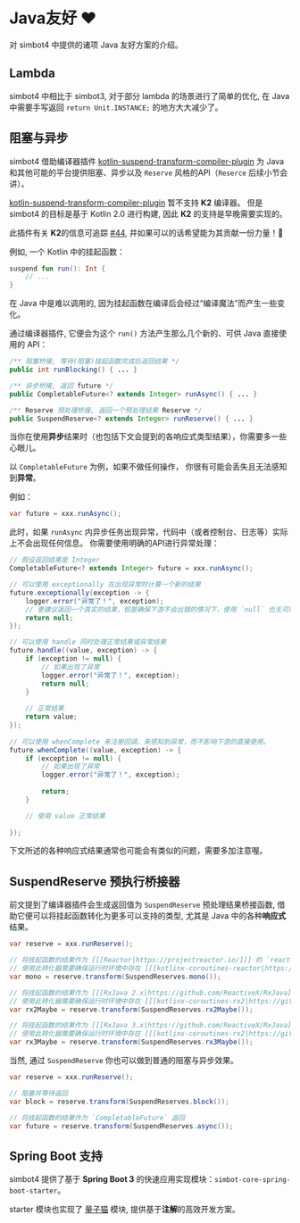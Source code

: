 # Java友好 ♥

<tldr>
对 simbot4 中提供的诸项 Java 友好方案的介绍。
</tldr>

## Lambda

simbot4 中相比于 simbot3, 对于部分 lambda 的场景进行了简单的优化,
在 Java 中需要手写返回 `return Unit.INSTANCE;` 的地方大大减少了。

## 阻塞与异步

simbot4
借助编译器插件
[kotlin-suspend-transform-compiler-plugin][kstcp]
为 Java 和其他可能的平台提供阻塞、异步以及 `Reserve` 风格的API（`Reserce` 后续小节会讲）。

<warning title="K2编译器">

[kotlin-suspend-transform-compiler-plugin][kstcp] 暂不支持 **K2** 编译器。
但是 simbot4 的目标是基于 Kotlin 2.0 进行构建, 因此 **K2** 的支持是早晚需要实现的。

此插件有关 **K2**的信息可追踪
[#44](https://github.com/ForteScarlet/kotlin-suspend-transform-compiler-plugin/issues/44),
并如果可以的话希望能为其贡献一份力量！🙏

</warning>

[kstcp]: https://github.com/ForteScarlet/kotlin-suspend-transform-compiler-plugin

例如, 一个 Kotlin 中的挂起函数：

```Kotlin
suspend fun run(): Int {
    // ...
}
```

在 Java 中是难以调用的, 因为挂起函数在编译后会经过“编译魔法”而产生一些变化。

通过编译器插件, 它便会为这个 `run()` 方法产生那么几个新的、可供 Java 直接使用的 API：

```Java
/** 阻塞桥接, 等待(阻塞)挂起函数完成后返回结果 */
public int runBlocking() { ... }

/** 异步桥接, 返回 future */
public CompletableFuture<? extends Integer> runAsync() { ... }

/** Reserve 预处理桥接, 返回一个预处理结果 Reserve */
public SuspendReserve<? extends Integer> runReserve() { ... }
```

<warning title="小贴士">

当你在使用**异步**结果时（也包括下文会提到的各响应式类型结果），你需要多一些心眼儿。

以 `CompletableFuture` 为例，如果不做任何操作，
你很有可能会丢失且无法感知到**异常**。

例如：

```Java
var future = xxx.runAsync();
```

此时，如果 `runAsync` 内异步任务出现异常，代码中（或者控制台、日志等）实际上不会出现任何信息。
你需要使用明确的API进行异常处理：

```Java
// 假设返回结果是 Integer
CompletableFuture<? extends Integer> future = xxx.runAsync();

// 可以使用 exceptionally 在出现异常时计算一个新的结果
future.exceptionally(exception -> {
    logger.error("异常了！", exception);
    // 更建议返回一个真实的结果，但是确保下游不会出错的情况下，使用 `null` 也无可厚非。
    return null;
});

// 可以使用 handle 同时处理正常结果或异常结果
future.handle((value, exception) -> {
    if (exception != null) {
        // 如果出现了异常
        logger.error("异常了！", exception);
        return null;
    }
    
    // 正常结果
    return value;
});
        
// 可以使用 whenComplete 来注册回调，来感知到异常，而不影响下游的直接使用。
future.whenComplete((value, exception) -> {
    if (exception != null) {
        // 如果出现了异常
        logger.error("异常了！", exception);
        
        return;
    }

    // 使用 value 正常结果
    
});
```

下文所述的各种响应式结果通常也可能会有类似的问题，需要多加注意喔。

</warning>

## SuspendReserve 预执行桥接器

前文提到了编译器插件会生成返回值为 `SuspendReserve` 预处理结果桥接函数,
借助它便可以将挂起函数转化为更多可以支持的类型, 尤其是 Java 中的各种**响应式**结果。

```Java
var reserve = xxx.runReserve();

// 将挂起函数的结果作为 [[[Reactor|https://projectreactor.io/]]] 的 `reactor.core.publisher.Mono` 返回
// 使用此转化器需要确保运行时环境中存在 [[[kotlinx-coroutines-reactor|https://github.com/Kotlin/kotlinx.coroutines/tree/master/reactive]]] 的相关依赖
var mono = reserve.transform(SuspendReserves.mono());

// 将挂起函数的结果作为 [[[RxJava 2.x|https://github.com/ReactiveX/RxJava]]] 的 `io.reactivex.Maybe` 返回
// 使用此转化器需要确保运行时环境中存在 [[[kotlinx-coroutines-rx2|https://github.com/Kotlin/kotlinx.coroutines/tree/master/reactive]]] 的相关依赖
var rx2Maybe = reserve.transform(SuspendReserves.rx2Maybe());

// 将挂起函数的结果作为 [[[RxJava 3.x|https://github.com/ReactiveX/RxJava]]] 的 `io.reactivex.rxjava3.core.Maybe` 返回
// 使用此转化器需要确保运行时环境中存在 [[[kotlinx-coroutines-rx2|https://github.com/Kotlin/kotlinx.coroutines/tree/master/reactive]]] 的相关依赖
var rx3Maybe = reserve.transform(SuspendReserves.rx3Maybe());
```

当然, 通过 `SuspendReserve` 你也可以做到普通的阻塞与异步效果。

```Java
var reserve = xxx.runReserve();

// 阻塞并等待返回
var block = reserve.transform(SuspendReserves.block());

// 将挂起函数的结果作为 `CompletableFuture` 返回
var future = reserve.transform(SuspendReserves.async());
```

## Spring Boot 支持

simbot4 提供了基于 **Spring Boot 3** 的快速应用实现模块：`simbot-core-spring-boot-starter`。

starter 模块也实现了 [量子猫](advanced-quantcat.md) 模块, 提供基于**注解**的高效开发方案。
